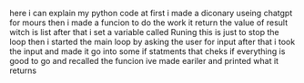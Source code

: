 here i can explain my python  code
at first i made a diconary useing chatgpt for mours 
then i made a funcion to do the work it return the value of result witch is list
after that i set a variable called Runing this is just to stop the loop 
then i started the main loop by asking the user for input 
after that i took the input and made it go into some if statments that cheks if everything is good to go and recalled the funcion ive made eariler  and printed what it returns 
